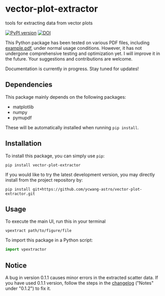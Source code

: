 # vector-plot-extractor
tools for extracting data from vector plots

[![PyPI version](https://badge.fury.io/py/vector-plot-extractor.svg)](https://badge.fury.io/py/vector-plot-extractor) [![DOI](https://zenodo.org/badge/747124676.svg)](https://zenodo.org/doi/10.5281/zenodo.10588057)

This Python package has been tested on various PDF files, including [example.pdf](examples/example.pdf), under normal usage conditions. However, it has not undergone comprehensive testing and optimization yet. I will improve it in the future. Your suggestions and contributions are welcome.

Documentation is currently in progress. Stay tuned for updates!

## Dependencies
This package mainly depends on the following packages:
- matplotlib
- numpy
- pymupdf

These will be automatically installed when running `pip install`.

## Installation
To install this package, you can simply use `pip`:
```
pip install vector-plot-extractor
```

If you would like to try the latest development version, you may directly install from the project repository by:
```
pip install git+https://github.com/ycwang-astro/vector-plot-extractor.git
```

## Usage
To execute the main UI, run this in your terminal
```
vpextract path/to/figure/file
```
To import this package in a Python script:
```Python
import vpextractor
```

## Notice
A bug in version 0.1.1 causes minor errors in the extracted scatter data. If you have used 0.1.1 version, follow the steps in the [changelog](CHANGELOG.md#012) ("Notes" under "0.1.2") to fix it.
